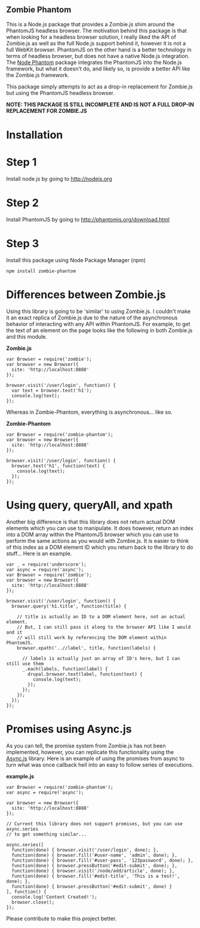 Zombie Phantom
-----------------------

This is a Node.js package that provides a Zombie.js shim around the PhantomJS headless
browser.  The motivation behind this package is that when looking for a headless
browser solution, I really liked the API of Zombie.js as well as the full Node.js
support behind it, however it is not a full WebKit browser.  PhantomJS on the other
hand is a better technology in terms of headless browser, but does not have a
native Node.js integration.  The <a href="https://github.com/alexscheelmeyer/node-phantom">Node Phantom</a>
package integrates the PhantomJS into the Node.js framework, but what it doesn't
do, and likely so, is provide a better API like the Zombie.js framework.

This package simply attempts to act as a drop-in replacement for Zombie.js but
using the PhantomJS headless browser.

<strong>NOTE: THIS PACKAGE IS STILL INCOMPLETE AND IS NOT A FULL DROP-IN REPLACEMENT
FOR ZOMBIE.JS</strong>

Installation
========================

Step 1
============
Install node.js by going to http://nodejs.org

Step 2
============
Install PhantomJS by going to http://phantomjs.org/download.html

Step 3
============
Install this package using Node Package Manager (npm)

```
npm install zombie-phantom
```

Differences between Zombie.js
=========================
Using this library is going to be 'similar' to using Zombie.js.  I couldn't make
it an exact replica of Zombie.js due to the nature of the asynchronous behavior
of interacting with any API within PhantomJS.  For example, to get the text of
an element on the page looks like the following in both Zombie.js and this module.

<strong>Zombie.js</strong>
```
var Browser = require('zombie');
var browser = new Browser({
  site: 'http://localhost:8888'
});

browser.visit('/user/login', function() {
  var text = browser.text('h1');
  console.log(text);
});
```

Whereas in Zombie-Phantom, everything is asynchronous... like so.

<strong>Zombie-Phantom</strong>
```
var Browser = require('zombie-phantom');
var browser = new Browser({
  site: 'http://localhost:8888'
});

browser.visit('/user/login', function() {
  browser.text('h1', function(text) {
    console.log(text);
  });
});
```

Using query, queryAll, and xpath
=================================
Another big difference is that this library does not return actual DOM elements
which you can use to manipulate.  It does however, return an index into a DOM
array within the PhantomJS browser which you can use to perform the same actions
as you would with Zombie.js.  It is easier to think of this index as a DOM element
ID which you return back to the library to do stuff... Here is an example.

```
var _ = require('underscore');
var async = require('async');
var Browser = require('zombie');
var browser = new Browser({
  site: 'http://localhost:8888'
});

browser.visit('/user/login', function() {
  browser.query('h1.title', function(title) {

    // title is actually an ID to a DOM element here, not an actual element.
    // But, I can still pass it along to the browser API like I would and it
    // will still work by referencing the DOM element within PhantomJS.
    browser.xpath('..//label', title, function(labels) {

      // labels is actually just an array of ID's here, but I can still use them
      _.each(labels, function(label) {
        drupal.browser.text(label, function(text) {
          console.log(text);
        });
      });
    });
  });
});
```

Promises using Async.js
==========================
As you can tell, the promise system from Zombie.js has not been implemented,
however, you can replicate this functionality using the <a href="https://github.com/caolan/async">Async.js</a>
library.  Here is an example of using the promises from async to turn what
was once callback hell into an easy to follow series of executions.

<strong>example.js</strong>
```
var Browser = require('zombie-phantom');
var async = require('async');

var browser = new Browser({
  site: 'http://localhost:8888'
});

// Current this library does not support promises, but you can use async.series
// to get something similar...

async.series([
  function(done) { browser.visit('/user/login', done); },
  function(done) { browser.fill('#user-name', 'admin', done); },
  function(done) { browser.fill('#user-pass', '123password', done); },
  function(done) { browser.pressButton('#edit-submit', done); },
  function(done) { browser.visit('/node/add/article', done); },
  function(done) { browser.fill('#edit-title', 'This is a test!', done); },
  function(done) { browser.pressButton('#edit-submit', done) }
], function() {
  console.log('Content Created!');
  browser.close();
});

```
Please contribute to make this project better.
